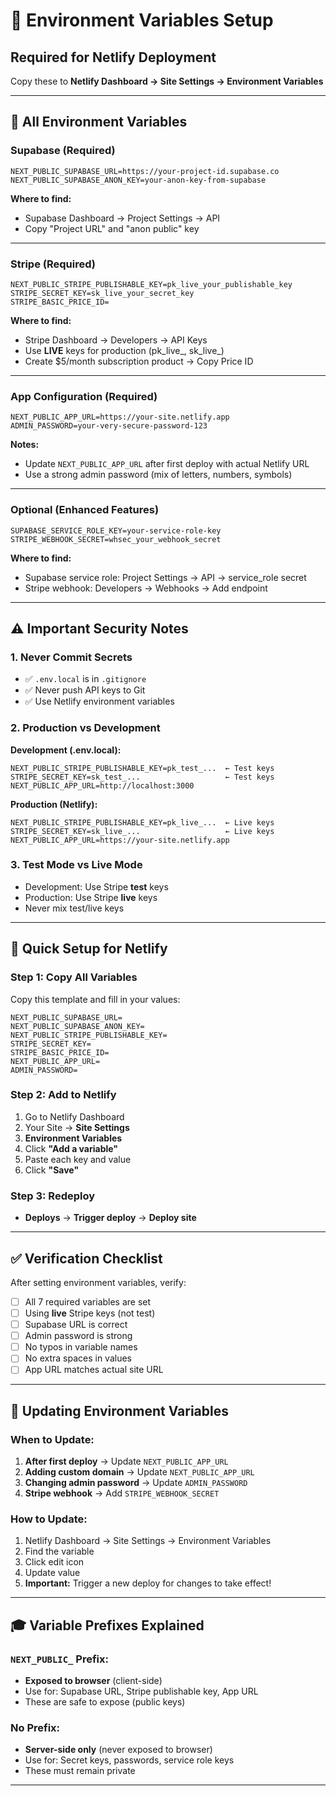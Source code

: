 # 🔑 Environment Variables Setup

## Required for Netlify Deployment

Copy these to **Netlify Dashboard → Site Settings → Environment Variables**

---

## 📝 **All Environment Variables**

### **Supabase (Required)**
```
NEXT_PUBLIC_SUPABASE_URL=https://your-project-id.supabase.co
NEXT_PUBLIC_SUPABASE_ANON_KEY=your-anon-key-from-supabase
```

**Where to find:**
- Supabase Dashboard → Project Settings → API
- Copy "Project URL" and "anon public" key

---

### **Stripe (Required)**
```
NEXT_PUBLIC_STRIPE_PUBLISHABLE_KEY=pk_live_your_publishable_key
STRIPE_SECRET_KEY=sk_live_your_secret_key
STRIPE_BASIC_PRICE_ID=
```

**Where to find:**
- Stripe Dashboard → Developers → API Keys
- Use **LIVE** keys for production (pk_live_, sk_live_)
- Create $5/month subscription product → Copy Price ID

---

### **App Configuration (Required)**
```
NEXT_PUBLIC_APP_URL=https://your-site.netlify.app
ADMIN_PASSWORD=your-very-secure-password-123
```

**Notes:**
- Update `NEXT_PUBLIC_APP_URL` after first deploy with actual Netlify URL
- Use a strong admin password (mix of letters, numbers, symbols)

---

### **Optional (Enhanced Features)**
```
SUPABASE_SERVICE_ROLE_KEY=your-service-role-key
STRIPE_WEBHOOK_SECRET=whsec_your_webhook_secret
```

**Where to find:**
- Supabase service role: Project Settings → API → service_role secret
- Stripe webhook: Developers → Webhooks → Add endpoint

---

## ⚠️ **Important Security Notes**

### **1. Never Commit Secrets**
- ✅ `.env.local` is in `.gitignore`
- ✅ Never push API keys to Git
- ✅ Use Netlify environment variables

### **2. Production vs Development**

**Development (.env.local):**
```env
NEXT_PUBLIC_STRIPE_PUBLISHABLE_KEY=pk_test_...  ← Test keys
STRIPE_SECRET_KEY=sk_test_...                   ← Test keys
NEXT_PUBLIC_APP_URL=http://localhost:3000
```

**Production (Netlify):**
```env
NEXT_PUBLIC_STRIPE_PUBLISHABLE_KEY=pk_live_...  ← Live keys
STRIPE_SECRET_KEY=sk_live_...                   ← Live keys
NEXT_PUBLIC_APP_URL=https://your-site.netlify.app
```

### **3. Test Mode vs Live Mode**

- Development: Use Stripe **test** keys
- Production: Use Stripe **live** keys
- Never mix test/live keys

---

## 🚀 **Quick Setup for Netlify**

### **Step 1: Copy All Variables**
Copy this template and fill in your values:

```env
NEXT_PUBLIC_SUPABASE_URL=
NEXT_PUBLIC_SUPABASE_ANON_KEY=
NEXT_PUBLIC_STRIPE_PUBLISHABLE_KEY=
STRIPE_SECRET_KEY=
STRIPE_BASIC_PRICE_ID=
NEXT_PUBLIC_APP_URL=
ADMIN_PASSWORD=
```

### **Step 2: Add to Netlify**
1. Go to Netlify Dashboard
2. Your Site → **Site Settings**
3. **Environment Variables**
4. Click **"Add a variable"**
5. Paste each key and value
6. Click **"Save"**

### **Step 3: Redeploy**
- **Deploys** → **Trigger deploy** → **Deploy site**

---

## ✅ **Verification Checklist**

After setting environment variables, verify:

- [ ] All 7 required variables are set
- [ ] Using **live** Stripe keys (not test)
- [ ] Supabase URL is correct
- [ ] Admin password is strong
- [ ] No typos in variable names
- [ ] No extra spaces in values
- [ ] App URL matches actual site URL

---

## 🔄 **Updating Environment Variables**

### **When to Update:**

1. **After first deploy** → Update `NEXT_PUBLIC_APP_URL`
2. **Adding custom domain** → Update `NEXT_PUBLIC_APP_URL`
3. **Changing admin password** → Update `ADMIN_PASSWORD`
4. **Stripe webhook** → Add `STRIPE_WEBHOOK_SECRET`

### **How to Update:**

1. Netlify Dashboard → Site Settings → Environment Variables
2. Find the variable
3. Click edit icon
4. Update value
5. **Important:** Trigger a new deploy for changes to take effect!

---

## 🎓 **Variable Prefixes Explained**

### **`NEXT_PUBLIC_` Prefix:**
- **Exposed to browser** (client-side)
- Use for: Supabase URL, Stripe publishable key, App URL
- These are safe to expose (public keys)

### **No Prefix:**
- **Server-side only** (never exposed to browser)
- Use for: Secret keys, passwords, service role keys
- These must remain private

---

## 